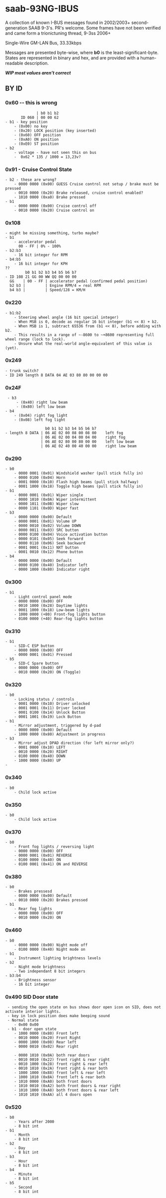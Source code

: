 # saab-93NG-IBUS
A collection of known I-BUS messages found in 2002/2003+ second-generation SAAB 9-3's. PR's welcome.
Some frames have not been verified and came form a trionictuning thread, 9-3ss 2006+

Single-Wire GM-LAN Bus, 33.33kbps

Messages are presented byte-wise, where **b0** is the least-significant-byte.
States are represented in binary and hex, and are provided with a human-readable description.

***WIP most values aren't correct***

## BY ID
### 0x60 -- this is wrong
                  | b0 b1 b2
           ID 060 | 00 00 62
    - b1 - key position
        - (0x00) no key
        - (0x20) LOCK position (key inserted)
        - (0x60) OFF position
        - (0xA0) ON position
        - (0xE0) ST position
    - b2 
        - voltage - have not seen this on bus
        -  0x62 * 135 / 1000 = 13,23v?
 
### 0x91 - Cruise Control State
    - b2 - these are wrong?
        - 0000 0000 (0x00) GUESS Cruise control not setup / brake must be pressed
        - 0010 0000 (0x20) Brake released, cruise control enabled?
        - 1010 0000 (0xa0) Brake pressed
    - b1
        - 0000 0000 (0x00) Cruise control off
        - 0010 0000 (0x20) Cruise control on
### 0x108
    - might be missing something, turbo maybe?
    - b1
        - accelerator pedal
          00 - FF | 0% - 100%
    - b2:b3
        - 16 bit integer for RPM
    - b4:b5
        - 16 bit integer for KPH
    ??
             b0 b1 b2 b3 b4 b5 b6 b7
    - ID 108 21 GG 00 WW QQ 00 00 00
      GG    | 00 - FF | accelerator pedal (confirmed pedal position)
      b2 b3 |         | Engine RPM/4 = real RPM
      b4 b3 |         | Speed/128 = KM/H
      
### 0x220
    - b1:b2
        - Steering wheel angle (16 bit special integer)
        - When MSB is 0, decode as regular 16 bit integer (b1 << 8) + b2.
        - When MSB is 1, subtract 65536 from (b1 << 8), before adding with b2.
        - This results in a range of ~-8600 to ~+8600 representing full wheel range (lock to lock).
        - Unsure what the real-world angle-equivalent of this value is (yet).
### 0x249
    - trunk switch?
    - ID 249 length 8 DATA 04 AE 03 80 80 00 00 00 
### 0x24F
     - b3
         - (0x40) right low beam
         - (0x80) left low beam
    - b4
        - (0x04) right fog light
        - (0x08) left fog light
        
                      b0 b1 b2 b3 b4 b5 b6 b7
    - length 8 DATA | 06 AE 02 00 08 00 08 00    left fog
                    | 06 AE 02 00 04 00 04 00    right fog
                    | 06 AE 02 80 00 80 00 00    left low beam
                    | 06 AE 02 40 00 40 00 00    right low beam

### 0x290
    - b0
        - 0000 0001 (0x01) Windshield washer (pull stick fully in)
        - 0000 0100 (0x04) Horn
        - 0001 0000 (0x10) Flash high beams (pull stick halfway)
        - 0001 1000 (0x18) Toggle high beams (pull stick fully in)
    - b1
        - 0000 0001 (0x01) Wiper single
        - 0000 1010 (0x0A) Wiper intermittent
        - 0000 1011 (0x0B) Wiper slow
        - 0000 1101 (0x0D) Wiper fast
    - b3
        - 0000 0000 (0x00) Default
        - 0000 0001 (0x01) Volume UP
        - 0000 0010 (0x02) Volume DOWN
        - 0000 0011 (0x03) SRC button
        - 0000 0100 (0x04) Voice activation button
        - 0000 0101 (0x05) Seek forward
        - 0000 0110 (0x06) Seek backward
        - 0001 0001 (0x11) NXT button
        - 0001 0010 (0x12) Phone button
    - b4
        - 0000 0000 (0x00) Default
        - 0000 0100 (0x40) Indicator left
        - 0000 1000 (0x80) Indicator right
### 0x300
    - b1
        - Light control panel mode
        - 0000 0000 (0x00) OFF
        - 0010 1000 (0x28) Daytime lights
        - 0001 1000 (0x18) Low-beam lights
        - 1000 0000 (+80) Front-fog lights button
        - 0100 0000 (+40) Rear-fog lights button
### 0x310
    - b1
        - SID-C ESP button
        - 0000 0000 (0x00) OFF
        - 0000 0001 (0x01) Pressed
    - b5
        - SID-C Spare button
        - 0000 0000 (0x00) OFF
        - 0010 0000 (0x20) ON (Toggle)
### 0x320
    - b0
        - Locking status / controls 
        - 0001 0000 (0x10) Driver unlocked
        - 0001 0001 (0x11) Driver locked
        - 0001 0100 (0x14) Unlock Button
        - 0001 1001 (0x19) Lock Button
    - b1
        - Mirror adjustment, triggered by d-pad
        - 0000 0000 (0x00) Default
        - 1000 0000 (0x80) Adjustment in progress
    - b3
        - Mirror adjust DPAD direction (for left mirror only?)
        - 0001 0000 (0x10) LEFT
        - 0010 0000 (0x20) RIGHT
        - 0100 0000 (0x40) DOWN
        - 1000 0000 (0x80) UP
    - 
### 0x340
    - b0
        - Child lock active
### 0x350
    - b0
        - Child lock active
### 0x370
    - b0
        - Front fog lights / reversing light
        - 0000 0000 (0x00) OFF
        - 0000 0001 (0x01) REVERSE
        - 0100 0000 (0x40) ON
        - 0100 0001 (0x41) ON and REVERSE
### 0x380
    - b0
        - Brakes pressesd
        - 0000 0000 (0x00) Default
        - 0010 0000 (0x20) Brakes pressed
    - b1
        - Rear fog lights
        - 0000 0000 (0x00) OFF
        - 0010 0000 (0x20) ON
### 0x460
    - b0
        - 0000 0000 (0x00) Night mode off
        - 0100 0000 (0x40) Night mode on
    - b1
        - Instrument lighting brightness levels 
    - b2
        - Night mode brightness
        - Two independant 8 bit integers
    - b3:b4
        - Brightness sensor
        - 16 bit integer
### 0x490 SID Door state
     - sending the open state on bus shows door open icon on SID, does not activate interior lights.
     - key in lock position does make beeping sound
     - Normal state
        - 0x00 0x00 
     - b1 - door open state
        - 1000 0000 (0x80) Front left
        - 0010 0000 (0x20) Front Right
        - 0000 1000 (0x08) Rear left
        - 0000 0010 (0x02) Rear right

        - 0000 1010 (0x0A) both rear doors
        - 0010 0010 (0x22) front right & rear right
        - 0010 1000 (0x28) front right & rear left
        - 0010 1010 (0x2A) front right & rear both
        - 1000 1000 (0x88) front left & rear left
        - 1000 1010 (0x8A) front left & rear both
        - 1010 0000 (0xA0) both front doors
        - 1010 0010 (0xA2) both front doors & rear right
        - 1010 1000 (0xA8) both front doors & rear left
        - 1010 1010 (0xAA) all 4 doors open
        
### 0x520
    - b0
        - Years after 2000
        - 8 bit int
    - b1
        - Month
        - 8 bit int
    - b2
        - Day
        - 8 bit int
    - b3
        - Hour
        - 8 bit int
    - b4
        - Minute
        - 8 bit int
    - b5
        - Second
        - 8 bit int
